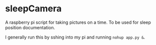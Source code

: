 # sleepCamera
A raspberry pi script for taking pictures on a time. To be used for sleep position documentation.

I generally run this by sshing into my pi and running `nohup app.py &`.
